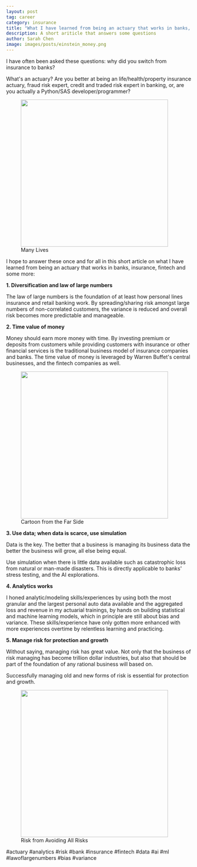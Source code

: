 ```yaml
---
layout: post
tag: career
category: insurance
title: "What I have learned from being an actuary that works in banks, insurance, fintech and some more"
description: A short ariticle that answers some questions
author: Sarah Chen
image: images/posts/einstein_money.png
---
```

I have often been asked these questions: why did you switch from insurance to banks? 

What's an actuary? 
Are you better at being an life/health/property insurance actuary, fraud risk expert, credit and traded risk expert in banking, or, are you actually a Python/SAS developer/programmer? 

<figure>
  <img src="{{ "/images/posts/many-lifes-actuary.jpg" | relative_url }}" width="400">
  <figcaption>Many Lives</figcaption>
</figure>

I hope to answer these once and for all in this short article on what I have learned from being an actuary that works in banks, insurance, fintech and some more:


**1. Diversification and law of large numbers**

The law of large numbers is the foundation of at least how personal lines insurance and retail banking work. By spreading/sharing risk amongst large numbers of non-correlated customers, the variance is reduced and overall risk becomes more predictable and manageable.

**2. Time value of money**

Money should earn more money with time. By investing premium or deposits from customers while providing customers with insurance or other financial services is the traditional business model of insurance companies and banks. The time value of money is leveraged by Warren Buffet's central businesses, and the fintech companies as well.


<figure>
  <img src="{{ "/images/posts/einstein_money.png" | relative_url }}" width="400">
  <figcaption>Cartoon from the Far Side</figcaption>
</figure>

**3. Use data; when data is scarce, use simulation**

Data is the key. The better that a business is managing its business data the better the business will grow, all else being equal.

Use simulation when there is little data available such as catastrophic loss from natural or man-made disasters. This is directly applicable to banks' stress testing, and the AI explorations. 

**4. Analytics works**

I honed analytic/modeling skills/experiences by using both the most granular and the largest personal auto data available and the aggregated loss and revenue in my actuarial trainings, by hands on building statistical and machine learning models, which in principle are still about bias and variance. These skills/experience have only gotten more enhanced with more experiences overtime by relentless learning and practicing.

**5. Manage risk for protection and growth**

Without saying, managing risk has great value. Not only that the business of risk managing has become trillion dollar industries, but also that should be part of the foundation of any rational business will based on.  

Successfully managing old and new forms of risk is essential for protection and growth. 


<figure>
  <img src="{{ "/images/posts/actuary-risk.jpg" | relative_url }}" width="400">
  <figcaption>Risk from Avoiding All Risks</figcaption>
</figure>


#actuary #analytics #risk #bank #insurance #fintech #data #ai #ml #lawoflargenumbers #bias #variance